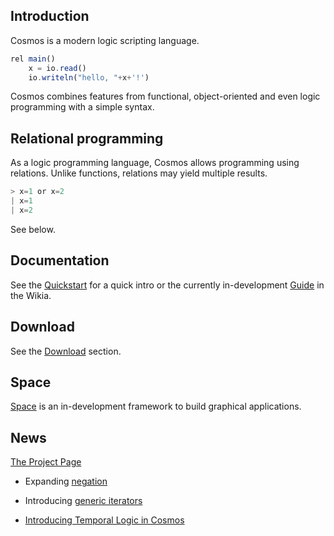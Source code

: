 ## Introduction

Cosmos is a modern logic scripting language.

```javascript
rel main()
    x = io.read()
    io.writeln("hello, "+x+'!')
```

Cosmos combines features from functional, object-oriented and even logic programming with a simple syntax.

Relational programming
--

As a logic programming language, Cosmos allows programming using relations. Unlike functions, relations may yield multiple results.

```javascript
> x=1 or x=2
| x=1
| x=2
```

See below.

Documentation
--

See the [Quickstart](/quickstart.html) for a quick intro or the currently in-development [Guide](https://github.com/cosmos-lang/cosmos-lang.github.io/wiki) in the Wikia.

Download
--

See the [Download](https://github.com/cosmos-lang/cosmos-lang.github.io/wiki/Download) section.

Space
--

[Space](/space/space.html) is an in-development framework to build graphical applications.

News
--

[The Project Page](https://github.com/cosmos-lang/cosmos-lang.github.io/wiki/The-Cosmos-Initiative)

- Expanding [negation](https://github.com/cosmos-lang/cosmos-lang.github.io/wiki/v0.6-%E2%80%90-Constructive-Negation/)

- Introducing [generic iterators](https://github.com/cosmos-lang/cosmos-lang.github.io/wiki/Pseudo-imperative-programming#generic-for)

- [Introducing Temporal Logic in Cosmos](https://github.com/cosmos-lang/cosmos-lang.github.io/wiki/Temporal-Logic-in-Cosmos)


